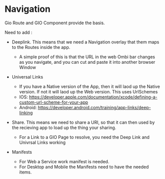 # Navigation

Gio Route and GIO Component provide the basis.

Need to add :

- Deeplink. This means that we need a Navigation overlay that them maps to the Routes inside the app.
  - A simple proof of this is that the URL in the web Ombi bar changes as you navigate, and you can cut and paste it into another browser Window

- Universal Links
  - If you have a Native version of the App, then it will laod up the Native version. If not it will laod up the Web version. This uses UrlSchemes
  - IOS: https://developer.apple.com/documentation/xcode/defining-a-custom-url-scheme-for-your-app
  - Android: https://developer.android.com/training/app-links/deep-linking

- Share. This means we need to share a URI, so that it can then used by the recieving app to load up the thing your sharing.
  - For a Link to a GIO Page to resolve, you need the Deep Link and Univrsal Links working

- Manifests
    - For Web a Service work manifest is needed.
    - For Desktop and Mobile the Manifests need to have the needed items.
